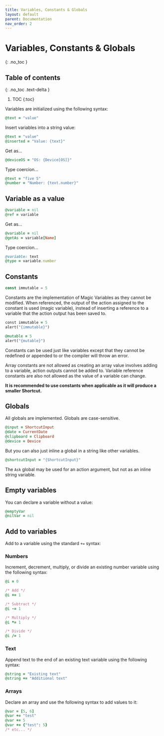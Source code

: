 ```yaml
---
title: Variables, Constants & Globals
layout: default
parent: Documentation
nav_order: 2
---
```


# Variables, Constants & Globals
{: .no_toc }

## Table of contents
{: .no_toc .text-delta }

1. TOC
{:toc}

Variables are initialized using the following syntax:

```ruby
@text = "value"
```

Insert variables into a string value:

```ruby
@text = "value"
@inserted = "Value: {text}"
```

Get as...

```ruby
@deviceOS = "OS: {Device[OS]}"
```

Type coercion...

```ruby
@text = "five 5"
@number = "Number: {text.number}"
```

## Variable as a value

```ruby
@variable = nil
@ref = variable
```

Get as...

```ruby
@variable = nil
@getAs = variable[Name]
```

Type coercion...

```ruby
@variable: text
@type = variable.number
```

## Constants

```javascript
const immutable = 5
```

Constants are the implementation of Magic Variables as they cannot be modified. When referenced, the output of the action assigned to the constant is used (magic variable), instead of inserting a reference to a variable that the action output has been saved to.

```ruby
const immutable = 5
alert("{immutable}")

@mutable = 5
alert("{mutable}")
```

Constants can be used just like variables except that they cannot be redefined or appended to or the compiler will throw an error.

Array constants are not allowed as creating an array value involves adding to a variable, action outputs cannot be added to. Variable reference constants are also not allowed as the value of a variable can change.

**It is recommended to use constants when applicable as it will produce a smaller Shortcut.**

## Globals

All globals are implemented. Globals are case-sensitive.

```ruby
@input = ShortcutInput
@date = CurrentDate
@clipboard = Clipboard
@device = Device
```

But you can also just inline a global in a string like other variables.

```ruby
@shortcutInput = "{ShortcutInput}"
```

The `Ask` global may be used for an action argument, but not as an inline string variable.

## Empty variables

You can declare a variable without a value:

```ruby
@emptyVar
@nilVar = nil
```

## Add to variables

Add to a variable using the standard `+=` syntax:

### Numbers

Increment, decrement, multiply, or divide an existing number variable using the following syntax:

```ruby
@i = 0

/* Add */
@i += 1

/* Subtract */
@i -= 1

/* Multiply */
@i *= 1

/* Divide */
@i /= 1
```

### Text

Append text to the end of an existing text variable using the following syntax:

```ruby
@string = "Existing text"
@string += "Additional text"
```

### Arrays

Declare an array and use the following syntax to add values to it:

```ruby
@var = [5, 6]
@var += "test"
@var += 5
@var += {"test": 5}
/* etc... */
```
